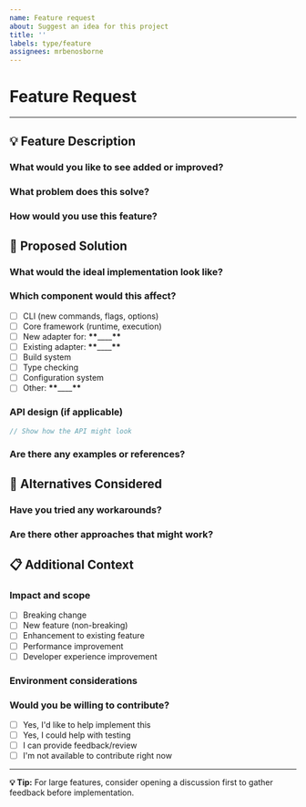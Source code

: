 ```yaml
---
name: Feature request
about: Suggest an idea for this project
title: ''
labels: type/feature
assignees: mrbenosborne
---
```


# Feature Request

---

## 💡 **Feature Description**

### What would you like to see added or improved?

<!-- Clear description of the feature you'd like -->

### What problem does this solve?

<!-- What pain point or use case would this address? -->

### How would you use this feature?

<!-- Describe your specific use case or workflow -->

## 🎯 **Proposed Solution**

### What would the ideal implementation look like?

<!-- Describe how you envision this working -->

### Which component would this affect?

- [ ] CLI (new commands, flags, options)
- [ ] Core framework (runtime, execution)
- [ ] New adapter for: **\*\***\_\_\_\_**\*\***
- [ ] Existing adapter: **\*\***\_\_\_\_**\*\***
- [ ] Build system
- [ ] Type checking
- [ ] Configuration system
- [ ] Other: **\*\***\_\_\_\_**\*\***

### API design (if applicable)

```typescript
// Show how the API might look
```

### Are there any examples or references?

<!-- Links to similar features in other projects, documentation, etc. -->

## 🤔 **Alternatives Considered**

### Have you tried any workarounds?

<!-- Current solutions you're using, if any -->

### Are there other approaches that might work?

<!-- Alternative solutions you've considered -->

## 📋 **Additional Context**

### Impact and scope

- [ ] Breaking change
- [ ] New feature (non-breaking)
- [ ] Enhancement to existing feature
- [ ] Performance improvement
- [ ] Developer experience improvement

### Environment considerations

<!-- Any specific Node.js versions, TypeScript versions, or platform requirements? -->

### Would you be willing to contribute?

<!-- Let us know if you'd like to help implement this -->

- [ ] Yes, I'd like to help implement this
- [ ] Yes, I could help with testing
- [ ] I can provide feedback/review
- [ ] I'm not available to contribute right now

---

**💡 Tip:** For large features, consider opening a discussion first to gather feedback before implementation.
